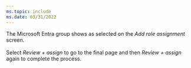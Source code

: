 ```yaml
---
ms.topic: include
ms.date: 03/31/2022
---
```

The Microsoft Entra group shows as selected on the *Add role assignment* screen.<br>
<br>
Select *Review + assign* to go to the final page and then *Review + assign* again to complete the process.
